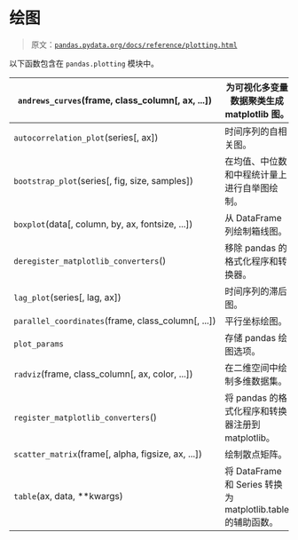 # 绘图

> 原文：[`pandas.pydata.org/docs/reference/plotting.html`](https://pandas.pydata.org/docs/reference/plotting.html)

以下函数包含在 `pandas.plotting` 模块中。

| `andrews_curves`(frame, class_column[, ax, ...]) | 为可视化多变量数据聚类生成 matplotlib 图。 |
| --- | --- |
| `autocorrelation_plot`(series[, ax]) | 时间序列的自相关图。 |
| `bootstrap_plot`(series[, fig, size, samples]) | 在均值、中位数和中程统计量上进行自举图绘制。 |
| `boxplot`(data[, column, by, ax, fontsize, ...]) | 从 DataFrame 列绘制箱线图。 |
| `deregister_matplotlib_converters`() | 移除 pandas 的格式化程序和转换器。 |
| `lag_plot`(series[, lag, ax]) | 时间序列的滞后图。 |
| `parallel_coordinates`(frame, class_column[, ...]) | 平行坐标绘图。 |
| `plot_params` | 存储 pandas 绘图选项。 |
| `radviz`(frame, class_column[, ax, color, ...]) | 在二维空间中绘制多维数据集。 |
| `register_matplotlib_converters`() | 将 pandas 的格式化程序和转换器注册到 matplotlib。 |
| `scatter_matrix`(frame[, alpha, figsize, ax, ...]) | 绘制散点矩阵。 |
| `table`(ax, data, **kwargs) | 将 DataFrame 和 Series 转换为 matplotlib.table 的辅助函数。 |
